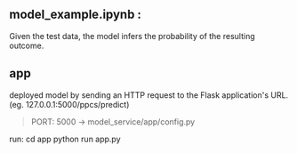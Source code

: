 ## model_example.ipynb :

Given the test data, the model infers the probability of the resulting outcome.

## app

deployed model by sending an HTTP request to the Flask application's URL. (eg. 127.0.0.1:5000/ppcs/predict)

> PORT: 5000 -> model_service/app/config.py

run:
cd app
python run app.py
